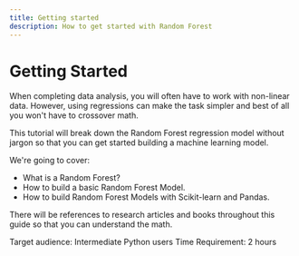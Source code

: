 ```yaml
---
title: Getting started
description: How to get started with Random Forest
---
```


# Getting Started

When completing data analysis, you will often have to work with non-linear data. However, using regressions can make the task simpler and best of all you won't have to crossover math. 

This tutorial will break down the Random Forest regression model without jargon so that you can get started building a machine learning model.
 
We're going to cover: 
- What is a Random Forest?
- How to build a basic Random Forest Model.
- How to build Random Forest Models with Scikit-learn and Pandas.

There will be references to research articles and books throughout this guide so that you can understand the math. 

Target audience: Intermediate Python users
Time Requirement: 2 hours








